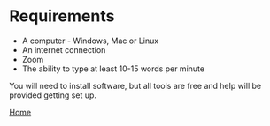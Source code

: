 # Requirements

* A computer - Windows, Mac or Linux
* An internet connection
* Zoom
* The ability to type at least 10-15 words per minute

You will need to install software, but all tools are free and help will be provided getting set up.

[Home](index.md)
